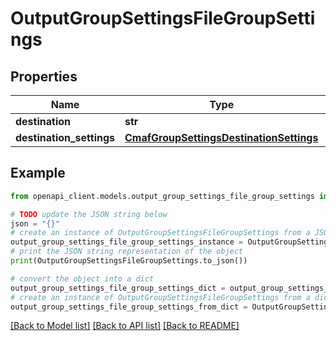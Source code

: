 # OutputGroupSettingsFileGroupSettings


## Properties

Name | Type | Description | Notes
------------ | ------------- | ------------- | -------------
**destination** | **str** |  | [optional] 
**destination_settings** | [**CmafGroupSettingsDestinationSettings**](CmafGroupSettingsDestinationSettings.md) |  | [optional] 

## Example

```python
from openapi_client.models.output_group_settings_file_group_settings import OutputGroupSettingsFileGroupSettings

# TODO update the JSON string below
json = "{}"
# create an instance of OutputGroupSettingsFileGroupSettings from a JSON string
output_group_settings_file_group_settings_instance = OutputGroupSettingsFileGroupSettings.from_json(json)
# print the JSON string representation of the object
print(OutputGroupSettingsFileGroupSettings.to_json())

# convert the object into a dict
output_group_settings_file_group_settings_dict = output_group_settings_file_group_settings_instance.to_dict()
# create an instance of OutputGroupSettingsFileGroupSettings from a dict
output_group_settings_file_group_settings_from_dict = OutputGroupSettingsFileGroupSettings.from_dict(output_group_settings_file_group_settings_dict)
```
[[Back to Model list]](../README.md#documentation-for-models) [[Back to API list]](../README.md#documentation-for-api-endpoints) [[Back to README]](../README.md)



